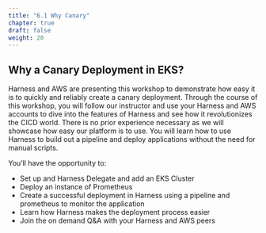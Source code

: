 ```yaml
---
title: "6.1 Why Canary"
chapter: true
draft: false
weight: 20
---
```

## Why a Canary Deployment in EKS?

Harness and AWS are presenting this workshop to demonstrate how easy it is to quickly and reliably create a canary deployment. Through the course of this workshop, you will follow our instructor and use your Harness and AWS accounts to dive into the features of Harness and see how it revolutionizes the CICD world. There is no prior experience necessary as we will showcase how easy our platform is to use. You will learn how to use Harness to build out a pipeline and deploy applications without the need for manual scripts.

You’ll have the opportunity to:

* Set up and Harness Delegate and add an EKS Cluster
* Deploy an instance of Prometheus
* Create a successful deployment in Harness using a pipeline and prometheus to monitor the application
* Learn how Harness makes the deployment process easier
* Join the on demand Q&A with your Harness and AWS peers